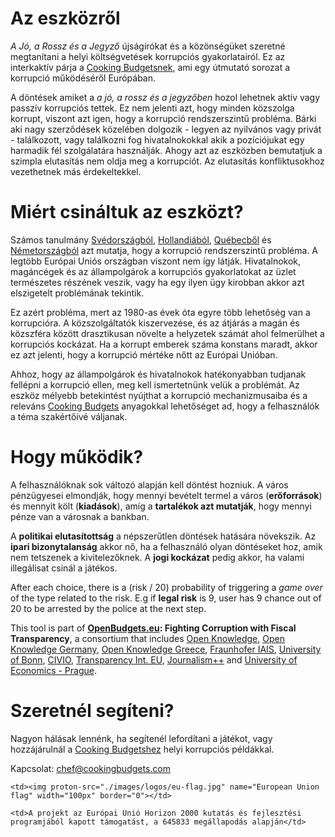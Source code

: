 # Az eszközről

_A Jó, a Rossz és a Jegyző_ újságírókat és a közönségüket szeretné megtanítani a helyi költségvetések korrupciós gyakorlatairól. Ez az interkaktív párja a [Cooking Budgetsnek](http://cookingbudgets.com/), ami egy útmutató sorozat a korrupció működéséről Európában.

A döntések amiket a _a jó, a rossz és a jegyzőben_ hozol lehetnek aktív vagy passzív korrupciós tettek. Ez nem jelenti azt, hogy minden közszolga korrupt, viszont azt igen, hogy a korrupció rendszerszintű probléma. Bárki aki nagy szerződések közelében dolgozik - legyen az nyilvános vagy privát - találkozott, vagy találkozni fog hivatalnokokkal akik a pozíciójukat egy harmadik fél szolgálatára használják. Ahogy azt az eszközben bemutatjuk a szimpla elutasítás nem oldja meg a korrupciót. Az elutasítás konfliktusokhoz vezethetnek más érdekeltekkel. 

# Miért csináltuk az eszközt?

Számos tanulmány [Svédországból](http://www.nordicacademicpress.com/bok/a-clean-house/), [Hollandiából](http://link.springer.com/chapter/10.1007/978-3-319-01839-3_19), [Québecből](https://en.wikipedia.org/wiki/Charbonneau_Commission) és [Németországból](https://www.amazon.de/Korruption-Deutschland-Portrait-einer-Wachstumsbranche/dp/3406510663) azt mutatja, hogy a korrupció rendszerszintű probléma. A legtöbb Európai Uniós országban viszont nem így látják. Hivatalnokok, magáncégek és az állampolgárok a korrupciós gyakorlatokat az üzlet természetes részének veszik, vagy ha egy ilyen ügy kirobban akkor azt elszigetelt problémának tekintik.

Ez azért probléma, mert az 1980-as évek óta egyre több lehetőség van a korrupcióra. A közszolgáltatók kiszervezése, és az átjárás a magán és közszféra között drasztikusan növelte a helyzetek számát ahol felmerülhet a korrupciós kockázat. Ha a korrupt emberek száma konstans maradt, akkor ez azt jelenti, hogy a korrupció mértéke nőtt az Európai Unióban.

Ahhoz, hogy az állampolgárok és hivatalnokok hatékonyabban tudjanak fellépni a korrupció ellen, meg kell ismertetnünk velük a problémát. Az eszköz mélyebb betekintést nyújthat a korrupció mechanizmusaiba és a releváns [Cooking Budgets](http://cookingbudgets.com/) anyagokkal lehetőséget ad, hogy a felhasználók a téma szakértőivé váljanak.

# Hogy működik? 

A felhasználóknak sok változó alapján kell döntést hozniuk. A város pénzügyesei elmondják, hogy mennyi bevételt termel a város (**erőforrások**) és mennyit költ (**kiadások**), amíg a **tartalékok azt mutatják**, hogy mennyi pénze van a városnak a bankban. 

A **politikai elutasítottság** a népszerűtlen döntések hatására növekszik. Az **ipari bizonytalanság** akkor nő, ha a felhasználó olyan döntéseket hoz, amik nem tetszenek a kivitelezőknek. A **jogi kockázat** pedig akkor, ha valami illegálisat csinál a játékos. 

After each choice, there is a (risk / 20) probability of triggering a _game over_ of the type related to the risk. E.g if **legal risk** is 9, user has 9 chance out of 20 to be arrested by the police at the next step.

This tool is part of <strong><a target="_blank" href="http://openbudgets.eu/">OpenBudgets.eu</a>: Fighting Corruption with Fiscal Transparency</strong>, a consortium that includes <a target="_blank" href="https://okfn.org/">Open Knowledge</a>, <a target="_blank" href="https://okfn.de/">Open Knowledge Germany</a>, <a target="_blank" href="http://okfn.gr/">Open Knowledge Greece</a>, <a target="_blank" href="https://www.iais.fraunhofer.de/en.html">Fraunhofer IAIS</a>, <a target="_blank" href="https://www.uni-bonn.de/">University of Bonn</a>, <a target="_blank" href="http://www.civio.es/en/">CIVIO</a>, <a target="_blank" href="http://transparency.eu//">Transparency Int. EU</a>, <a target="_blank" href="https://en.wikipedia.org/wiki/Journalism%2B%2B">Journalism++</a> and <a target="_blank" href="https://www.vse.cz/english/">University of Economics - Prague</a>.

# Szeretnél segíteni?

Nagyon hálásak lennénk, ha segítenél lefordítani a játékot, vagy hozzájárulnál a [Cooking Budgetshez](http://cookingbudgets.com/) helyi korrupciós példákkal.

Kapcsolat: chef@cookingbudgets.com

<table>

<tr>

	<td><img proton-src="./images/logos/eu-flag.jpg" name="European Union flag" width="100px" border="0"></td>

	<td>A projekt az Európai Unió Horizon 2000 kutatás és fejlesztési programjából kapott támogatást, a 645833 megállapodás alapján</td>

</tr>

</table>
